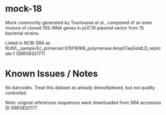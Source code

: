 # mock-18

Mock community generated by Tourlousse et al., composed of an even mixture of cloned 16S rRNA genes in pUC19 plasmid vector from 15 bacterial strains.

Listed in NCBI SRA as RUN1__sample:Ec_primerset:515F806R_polymerase:AmpliTaqGoldLD_replicate:1 (SRR3832177)

# Known Issues / Notes

No barcodes. Treat this dataset as already demultiplexed, but not quality controlled.

Note: original references sequences were downloaded from SRA accession ID SRR3832177.
